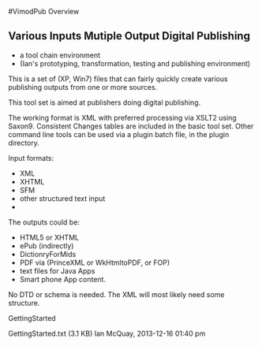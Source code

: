 #VimodPub Overview

## Various Inputs Mutiple Output Digital Publishing

  * a tool chain environment
  * (Ian's prototyping, transformation, testing and publishing environment)

This is a set of (XP, Win7) files that can fairly quickly create various publishing outputs from one or more sources.

This tool set is aimed at publishers doing digital publishing.

The working format is XML with preferred processing via XSLT2 using Saxon9. Consistent Changes tables are included in the basic tool set. Other command line tools can be used via a plugin batch file, in the plugin directory.

Input formats:

* XML
* XHTML
* SFM
* other structured text input
* 
The outputs could be:

* HTML5 or XHTML
* ePub (indirectly)
* DictionryForMids
* PDF via (PrinceXML or WkHtmltoPDF, or FOP)
* text files for Java Apps
* Smart phone App content.

No DTD or schema is needed. The XML will most likely need some structure.

GettingStarted

GettingStarted.txt (3.1 KB) Ian McQuay, 2013-12-16 01:40 pm